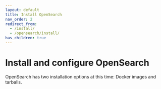 ```yaml
---
layout: default
title: Install OpenSearch
nav_order: 2
redirect_from:
  - /install/
  - /opensearch/install/
has_children: true
---
```


# Install and configure OpenSearch

OpenSearch has two installation options at this time: Docker images and tarballs.
